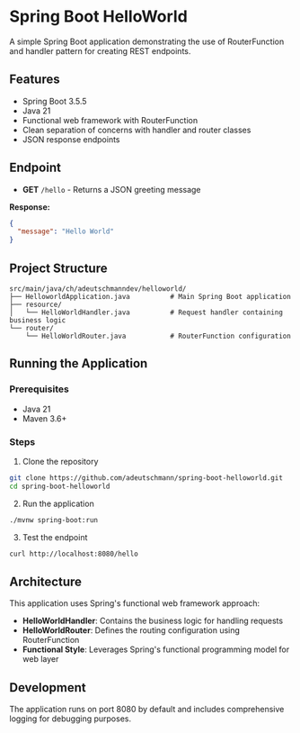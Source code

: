 # Spring Boot HelloWorld

A simple Spring Boot application demonstrating the use of RouterFunction and handler pattern for creating REST endpoints.

## Features

- Spring Boot 3.5.5
- Java 21
- Functional web framework with RouterFunction
- Clean separation of concerns with handler and router classes
- JSON response endpoints

## Endpoint

- **GET** `/hello` - Returns a JSON greeting message

**Response:**
```json
{
  "message": "Hello World"
}
```

## Project Structure

```
src/main/java/ch/adeutschmanndev/helloworld/
├── HelloworldApplication.java          # Main Spring Boot application
├── resource/
│   └── HelloWorldHandler.java          # Request handler containing business logic
└── router/
    └── HelloWorldRouter.java           # RouterFunction configuration
```

## Running the Application

### Prerequisites
- Java 21
- Maven 3.6+

### Steps
1. Clone the repository
```bash
git clone https://github.com/adeutschmann/spring-boot-helloworld.git
cd spring-boot-helloworld
```

2. Run the application
```bash
./mvnw spring-boot:run
```

3. Test the endpoint
```bash
curl http://localhost:8080/hello
```

## Architecture

This application uses Spring's functional web framework approach:

- **HelloWorldHandler**: Contains the business logic for handling requests
- **HelloWorldRouter**: Defines the routing configuration using RouterFunction
- **Functional Style**: Leverages Spring's functional programming model for web layer

## Development

The application runs on port 8080 by default and includes comprehensive logging for debugging purposes.
